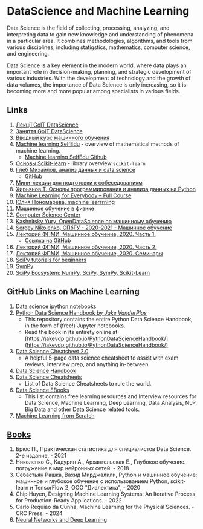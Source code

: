 # DataScience and Machine Learning

Data Science is the field of collecting, processing, analyzing, and interpreting data to gain new knowledge and understanding of phenomena in a particular area. It combines methodologies, algorithms, and tools from various disciplines, including statigstics, mathematics, computer science, and engineering.

Data Science is a key element in the modern world, where data plays an important role in decision-making, planning, and strategic development of various industries. With the development of technology and the growth of data volumes, the importance of Data Science is only increasing, so it is becoming more and more popular among specialists in various fields.

## Links

1. [Лекції GoIT DataScience](https://www.youtube.com/playlist?list=PLSedFp3uvY2WRdUffjDH_Tn3VxYRga37F)
2. [Заняття GoIT DataScience](https://www.youtube.com/playlist?list=PLSedFp3uvY2WGKEwxy5ihF_U2HVaDXXgF)
3. [Вводный курс машинного обучения](https://www.youtube.com/playlist?list=PLX9afROa9MG19JK0JMoy4tIrHvx_z6dHZ)
4. [Machine learning SelfEdu](https://proproprogs.ru/ml) - overview of mathematical methods of machine learning.
   - [Machine learning SelfEdu Github](https://github.com/selfedu-rus/machine_learning)
5. [Основы Scikit-learn](https://youtu.be/sNDW8d8eB1U) - library overview `scikit-learn`
6. [Глеб Михайлов, анализ данных и data science](https://www.youtube.com/@GlebMikhaylov)
   - [GitHub](https://github.com/glebmikha/ds-course)
7. [Мини-лекции для подготовки к собеседованиям](https://www.youtube.com/playlist?list=PLOKb3HTyuVMC0-NAlngaHJou7IjECakUI)
8. [Хирьянов Т. Основы программирования и анализа данных на Python](https://www.youtube.com/playlist?list=PL2mBTfXHM2qgCMm8RtXm59w27bPTQx55I)
9. [Machine Learning for Everybody – Full Course](https://www.youtube.com/watch?v=i_LwzRVP7bg&t=443s&ab_channel=freeCodeCamp.org)
10. [Юлия Пономарева, machine learrrning](https://www.youtube.com/@machine_learrrning/videos)
11. [Машинное обучение в физике](https://www.youtube.com/playlist?list=PLcsjsqLLSfNDi6JXY5GYYXLC7sUZ_ZH1o)
12. [Computer Science Center](https://compscicenter.ru/teachers/618/)
13. [Kashnitsky Yury, OpenDataScience по машинному обучению](https://www.youtube.com/playlist?list=PLVlY_7IJCMJdgcCtQfzj5j8OVB_Y0GJCl)
14. [Sergey Nikolenko, СПбГУ - 2020-2021 - Машинное обучение](https://www.youtube.com/playlist?list=PLwdBkWbW0oHEUmY07a0G5jabP_fWfGQet)
15. [Лекторий ФПМИ, Машинное обучение, 2020. Часть 1.](https://www.youtube.com/playlist?list=PL4_hYwCyhAvZyW6qS58x4uElZgAkMVUvj)
    - [Ссылка на GitHub](https://github.com/girafe-ai/ml-course)
16. [Лекторий ФПМИ, Машинное обучение, 2020. Часть 2.](https://www.youtube.com/playlist?list=PL4_hYwCyhAvY7k32D65q3xJVo8X8dc3Ye)
17. [Лекторий ФПМИ, Машинное обучение, 2020. Семинары](https://www.youtube.com/playlist?list=PL4_hYwCyhAvZLp0CTIDVQr9FtDR_7DaUr)
18. [SciPy tutorials for beginners](https://www.youtube.com/playlist?list=PL1A5nGiCuuctkzARw3rfKIKUJEmby3X14)
19. [SymPy](https://www.youtube.com/playlist?list=PLSE7WKf_qqo1T5VV1nqXTj2iNiSpFk72T)
20. [SciPy Ecosystem: NumPy, SciPy, SymPy, Scikit-Learn](https://www.youtube.com/playlist?list=PLSE7WKf_qqo3-ZCrwqlwXC7si3ZBa0OOs)

## GitHub Links on Machine Learning

1. [Data science ipython notebooks](https://github.com/donnemartin/data-science-ipython-notebooks)
2. [Python Data Science Handbook by *Jake VanderPlas*](https://github.com/jakevdp/PythonDataScienceHandbook)
   - This repository contains the entire Python Data Science Handbook, in the form of (free!) Jupyter notebooks.
   - Read the book in its entirety online at [https://jakevdp.github.io/PythonDataScienceHandbook/](https://jakevdp.github.io/PythonDataScienceHandbook/)
3. [Data Science Cheatsheet 2.0](https://github.com/aaronwangy/Data-Science-Cheatsheet)
   - A helpful 5-page data science cheatsheet to assist with exam reviews, interview prep, and anything in-between. 
4. [Data Science Handbook](https://github.com/CodexploreRepo/data-science)
5. [Data Science Cheatsheets](https://github.com/FavioVazquez/ds-cheatsheets)
   - List of Data Science Cheatsheets to rule the world.
6. [Data Science EBooks](https://github.com/data-science-projects-and-resources/Data-Science-EBooks#cheat-sheets)
   - This list contains free learning resources and Interview resources for Data Science, Machine Learning, Deep Learning, Data Analysis, NLP, Big Data and other Data Science related tools.
7. [Machine Learning from Scratch](https://github.com/dafriedman97/mlbook)

## [Books](https://www.youtube.com/watch?v=xtT-cI5mPcE&t=305s&ab_channel=miracl6)

1. Брюс П., Практическая статистика для специалистов Data Science. 2-е издание, - 2021
2. Николенко С., Кадурин А., Архангельская Е., Глубокое обучение. погружение в мир нейронных сетей. - 2018
3. Себастьян Рашка, Вахид Мирджалили, Python и машинное обучение: машинное и глубокое обучение с использованием Python, scikit-learn и TensorFlow 2, ООО "Диалектика", - 2020
4. Chip Huyen, Designing Machine Learning Systems: An Iterative Process for Production-Ready Applications. - 2022
5. Carlo Requião da Cunha, Machine Learning for the Physical Sciences. - CRC Press, - 2024
6. [Neural Networks and Deep Learning](http://neuralnetworksanddeeplearning.com/)
